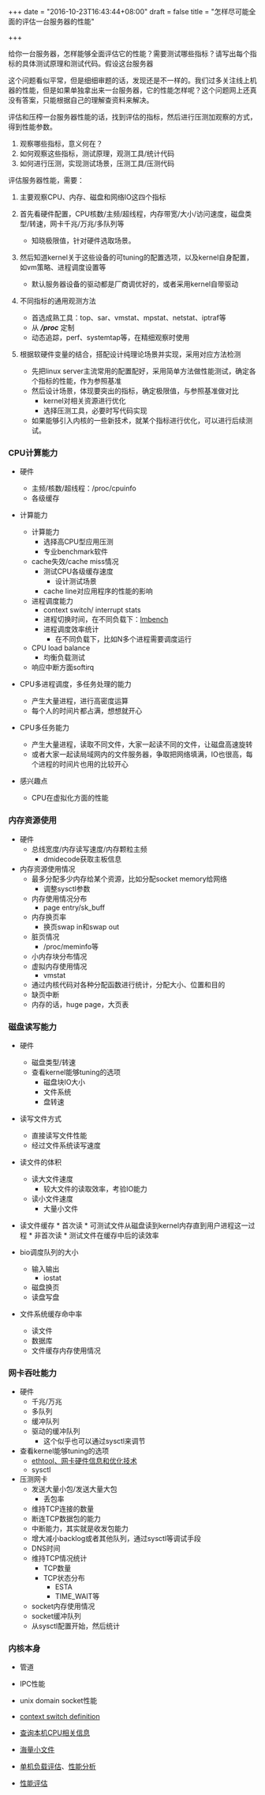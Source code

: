 +++
date = "2016-10-23T16:43:44+08:00"
draft = false
title = "怎样尽可能全面的评估一台服务器的性能"

+++

给你一台服务器，怎样能够全面评估它的性能？需要测试哪些指标？请写出每个指标的具体测试原理和测试代码。假设这台服务器

这个问题看似平常，但是细细审题的话，发现还是不一样的。我们过多关注线上机器的性能，但是如果单独拿出来一台服务器，它的性能怎样呢？这个问题网上还真没有答案，只能根据自己的理解查资料来解决。

评估和压榨一台服务器性能的话，找到评估的指标，然后进行压测加观察的方式，得到性能参数。

1. 观察哪些指标，意义何在？
2. 如何观察这些指标，测试原理，观测工具/统计代码
3. 如何进行压测，实现测试场景，压测工具/压测代码

评估服务器性能，需要：

1. 主要观察CPU、内存、磁盘和网络IO这四个指标

2. 首先看硬件配置，CPU核数/主频/超线程，内存带宽/大小/访问速度，磁盘类型/转速，网卡千兆/万兆/多队列等
	* 知晓极限值，针对硬件选取场景。

3. 然后知道kernel关于这些设备的可tuning的配置选项，以及kernel自身配置，如vm策略、进程调度设置等
	* 默认服务器设备的驱动都是厂商调优好的，或者采用kernel自带驱动

4. 不同指标的通用观测方法
	* 首选成熟工具：top、sar、vmstat、mpstat、netstat、iptraf等
	* 从 ***/proc*** 定制
	* 动态追踪，perf、systemtap等，在精细观察时使用

5. 根据软硬件变量的结合，搭配设计纯理论场景并实现，采用对应方法检测
	* 先把linux server主流常用的配置配好，采用简单方法做性能测试，确定各个指标的性能，作为参照基准
	* 然后设计场景，体现要突出的指标，确定极限值，与参照基准做对比
		* kernel对相关资源进行优化
		* 选择压测工具，必要时写代码实现
	* 如果能够引入内核的一些新技术，就某个指标进行优化，可以进行后续测试。

### CPU计算能力

* 硬件
	* 主频/核数/超线程：/proc/cpuinfo
	* 各级缓存
* 计算能力
	* 计算能力
		* 选择高CPU型应用压测
		* 专业benchmark软件
	* cache失效/cache miss情况
		* 测试CPU各级缓存速度
			* 设计测试场景
		* cache line对应用程序的性能的影响
	* 进程调度能力
		* context switch/ interrupt stats
		* 进程切换时间，在不同负载下：[lmbench](http://blog.yufeng.info/archives/753)
		* 进程调度效率统计
			* 在不同负载下，比如N多个进程需要调度运行
	* CPU load balance
		* 均衡负载测试
	* 响应中断方面softirq

* CPU多进程调度，多任务处理的能力
	* 产生大量进程，进行高密度运算
	* 每个人的时间片都占满，想想就开心

* CPU多任务能力
	* 产生大量进程，读取不同文件，大家一起读不同的文件，让磁盘高速旋转
	* 或者大家一起读局域网内的文件服务器，争取把网络填满，IO也很高，每个进程的时间片也用的比较开心

* 感兴趣点
	* CPU在虚拟化方面的性能

### 内存资源使用
* 硬件
	* 总线宽度/内存读写速度/内存颗粒主频
		* dmidecode获取主板信息
* 内存资源使用情况
	* 最多分配多少内存给某个资源，比如分配socket memory给网络
		* 调整sysctl参数
	* 内存使用情况分布
		* page entry/sk_buff
	* 内存换页率
		* 换页swap in和swap out
	* 脏页情况
		* /proc/meminfo等
	* 小内存块分布情况
	* 虚拟内存使用情况
		* vmstat
	* 通过内核代码对各种分配函数进行统计，分配大小、位置和目的
	* 缺页中断
	* 内存的话，huge page，大页表

### 磁盘读写能力
* 硬件
	* 磁盘类型/转速
	* 查看kernel能够tuning的选项
		* 磁盘块IO大小
		* 文件系统
		* 盘转速

* 读写文件方式
	* 直接读写文件性能
	* 经过文件系统读写速度

* 读文件的体积
	* 读大文件速度
		* 较大文件的读取效率，考验IO能力
	* 读小文件速度
		* 大量小文件

* 读文件缓存
		* 首次读
			* 可测试文件从磁盘读到kernel内存直到用户进程这一过程
		* 非首次读
			* 测试文件在缓存中后的读效率

* bio调度队列的大小
	* 输入输出
		* iostat
	* 磁盘换页
	* 读盘写盘

* 文件系统缓存命中率
	* 读文件
	* 数据库
	* 文件缓存内存使用情况

### 网卡吞吐能力
* 硬件
	* 千兆/万兆
	* 多队列
	* 缓冲队列
	* 驱动的缓冲队列
		* 这个似乎也可以通过sysctl来调节
* 查看kernel能够tuning的选项
	* [ethtool、网卡硬件信息和优化技术](http://www.blogjava.net/yongboy/archive/2015/01/30/422592.html)
	* sysctl
* 压测网卡
	* 发送大量小包/发送大量大包
		* 丢包率
	* 维持TCP连接的数量
	* 断连TCP数据包的能力
	* 中断能力，其实就是收发包能力
	* 增大减小backlog或者其他队列，通过sysctl等调试手段
	* DNS时间
	* 维持TCP情况统计
		* TCP数量
		* TCP状态分布
			* ESTA
			* TIME_WAIT等
	* socket内存使用情况
	* socket缓冲队列
	* 从sysctl配置开始，然后统计


### 内核本身

* 管道
* IPC性能
* unix domain socket性能


* [context switch definition](http://www.linfo.org/context_switch.html)
* [查询本机CPU相关信息](http://smilejay.com/2011/03/linux_cpu_core_thread/)
* [海量小文件](http://blog.csdn.net/liuaigui/article/details/9981135)
* [单机负载评估](http://www.jianshu.com/p/db8e8a2884ef)、[性能分析](http://www.jianshu.com/p/fd6e35f529c1)
* [性能评估](http://blog.csdn.net/hguisu/article/details/39373311)

